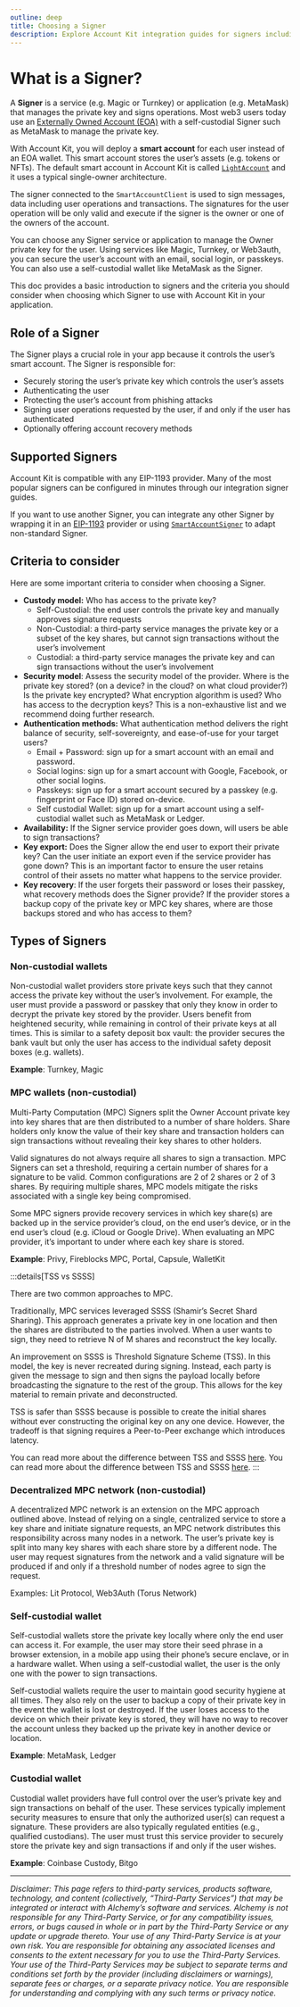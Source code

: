 ```yaml
---
outline: deep
title: Choosing a Signer
description: Explore Account Kit integration guides for signers including Magic.Link, Privy, Web3Auth, EOAs, and many more!
---
```


# What is a Signer?

A **Signer** is a service (e.g. Magic or Turnkey) or application (e.g. MetaMask) that manages the private key and signs operations. Most web3 users today use an [Externally Owned Account (EOA)](https://ethereum.org/en/developers/docs/accounts/#externally-owned-accounts-and-key-pairs) with a self-custodial Signer such as MetaMask to manage the private key.

With Account Kit, you will deploy a **smart account** for each user instead of an EOA wallet. This smart account stores the user’s assets (e.g. tokens or NFTs). The default smart account in Account Kit is called [`LightAccount`](/smart-accounts/light-account/) and it uses a typical single-owner architecture.

The signer connected to the `SmartAccountClient` is used to sign messages, data including user operations and transactions. The signatures for the user operation will be only valid and execute if the signer is the owner or one of the owners of the account.

You can choose any Signer service or application to manage the Owner private key for the user. Using services like Magic, Turnkey, or Web3auth, you can secure the user’s account with an email, social login, or passkeys. You can also use a self-custodial wallet like MetaMask as the Signer.

This doc provides a basic introduction to signers and the criteria you should consider when choosing which Signer to use with Account Kit in your application.

## Role of a Signer

The Signer plays a crucial role in your app because it controls the user’s smart account. The Signer is responsible for:

- Securely storing the user’s private key which controls the user’s assets
- Authenticating the user
- Protecting the user’s account from phishing attacks
- Signing user operations requested by the user, if and only if the user has authenticated
- Optionally offering account recovery methods

## Supported Signers

Account Kit is compatible with any EIP-1193 provider. Many of the most popular signers can be configured in minutes through our integration signer guides.

If you want to use another Signer, you can integrate any other Signer by wrapping it in an [EIP-1193](https://eips.ethereum.org/EIPS/eip-1193) provider or using [`SmartAccountSigner`](/signers/guides/custom-signer#implementing-smartaccountsigner) to adapt non-standard Signer.

## Criteria to consider

Here are some important criteria to consider when choosing a Signer.

- **Custody model:** Who has access to the private key?
  - Self-Custodial: the end user controls the private key and manually approves signature requests
  - Non-Custodial: a third-party service manages the private key or a subset of the key shares, but cannot sign transactions without the user’s involvement
  - Custodial: a third-party service manages the private key and can sign transactions without the user’s involvement
- **Security model**: Assess the security model of the provider. Where is the private key stored? (on a device? in the cloud? on what cloud provider?) Is the private key encrypted? What encryption algorithm is used? Who has access to the decryption keys? This is a non-exhaustive list and we recommend doing further research.
- **Authentication methods:** What authentication method delivers the right balance of security, self-sovereignty, and ease-of-use for your target users?
  - Email + Password: sign up for a smart account with an email and password.
  - Social logins: sign up for a smart account with Google, Facebook, or other social logins.
  - Passkeys: sign up for a smart account secured by a passkey (e.g. fingerprint or Face ID) stored on-device.
  - Self custodial Wallet: sign up for a smart account using a self-custodial wallet such as MetaMask or Ledger.
- **Availability:** If the Signer service provider goes down, will users be able to sign transactions?
- **Key export:** Does the Signer allow the end user to export their private key? Can the user initiate an export even if the service provider has gone down? This is an important factor to ensure the user retains control of their assets no matter what happens to the service provider.
- **Key recovery**: If the user forgets their password or loses their passkey, what recovery methods does the Signer provide? If the provider stores a backup copy of the private key or MPC key shares, where are those backups stored and who has access to them?

## Types of Signers

### Non-custodial wallets

Non-custodial wallet providers store private keys such that they cannot access the private key without the user’s involvement. For example, the user must provide a password or passkey that only they know in order to decrypt the private key stored by the provider. Users benefit from heightened security, while remaining in control of their private keys at all times. This is similar to a safety deposit box vault: the provider secures the bank vault but only the user has access to the individual safety deposit boxes (e.g. wallets).

**Example**: Turnkey, Magic

### MPC wallets (non-custodial)

Multi-Party Computation (MPC) Signers split the Owner Account private key into key shares that are then distributed to a number of share holders. Share holders only know the value of their key share and transaction holders can sign transactions without revealing their key shares to other holders.

Valid signatures do not always require all shares to sign a transaction. MPC Signers can set a threshold, requiring a certain number of shares for a signature to be valid. Common configurations are 2 of 2 shares or 2 of 3 shares. By requiring multiple shares, MPC models mitigate the risks associated with a single key being compromised.

Some MPC signers provide recovery services in which key share(s) are backed up in the service provider’s cloud, on the end user’s device, or in the end user’s cloud (e.g. iCloud or Google Drive). When evaluating an MPC provider, it’s important to under where each key share is stored.

**Example**: Privy, Fireblocks MPC, Portal, Capsule, WalletKit

:::details[TSS vs SSSS]

There are two common approaches to MPC.

Traditionally, MPC services leveraged SSSS (Shamir’s Secret Shard Sharing). This approach generates a private key in one location and then the shares are distributed to the parties involved. When a user wants to sign, they need to retrieve N of M shares and reconstruct the key locally.

An improvement on SSSS is Threshold Signature Scheme (TSS). In this model, the key is never recreated during signing. Instead, each party is given the message to sign and then signs the payload locally before broadcasting the signature to the rest of the group. This allows for the key material to remain private and deconstructed.

TSS is safer than SSSS because is possible to create the initial shares without ever constructing the original key on any one device. However, the tradeoff is that signing requires a Peer-to-Peer exchange which introduces latency.

You can read more about the difference between TSS and SSSS [here](https://www.dynamic.xyz/blog/the-evolution-of-multi-signature-and-multi-party-computation).
You can read more about the difference between TSS and SSSS [here](https://www.dynamic.xyz/blog/the-evolution-of-multi-signature-and-multi-party-computation).
:::

### Decentralized MPC network (non-custodial)

A decentralized MPC network is an extension on the MPC approach outlined above. Instead of relying on a single, centralized service to store a key share and initiate signature requests, an MPC network distributes this responsibility across many nodes in a network. The user’s private key is split into many key shares with each share store by a different node. The user may request signatures from the network and a valid signature will be produced if and only if a threshold number of nodes agree to sign the request.

Examples: Lit Protocol, Web3Auth (Torus Network)

### Self-custodial wallet

Self-custodial wallets store the private key locally where only the end user can access it. For example, the user may store their seed phrase in a browser extension, in a mobile app using their phone’s secure enclave, or in a hardware wallet. When using a self-custodial wallet, the user is the only one with the power to sign transactions.

Self-custodial wallets require the user to maintain good security hygiene at all times. They also rely on the user to backup a copy of their private key in the event the wallet is lost or destroyed. If the user loses access to the device on which their private key is stored, they will have no way to recover the account unless they backed up the private key in another device or location.

**Example**: MetaMask, Ledger

### Custodial wallet

Custodial wallet providers have full control over the user’s private key and sign transactions on behalf of the user. These services typically implement security measures to ensure that only the authorized user(s) can request a signature. These providers are also typically regulated entities (e.g., qualified custodians). The user must trust this service provider to securely store the private key and sign transactions if and only if the user wishes.

**Example**: Coinbase Custody, Bitgo

---

_Disclaimer: This page refers to third-party services, products software, technology, and content (collectively, “Third-Party Services”) that may be integrated or interact with Alchemy’s software and services. Alchemy is not responsible for any Third-Party Service, or for any compatibility issues, errors, or bugs caused in whole or in part by the Third-Party Service or any update or upgrade thereto. Your use of any Third-Party Service is at your own risk. You are responsible for obtaining any associated licenses and consents to the extent necessary for you to use the Third-Party Services. Your use of the Third-Party Services may be subject to separate terms and conditions set forth by the provider (including disclaimers or warnings), separate fees or charges, or a separate privacy notice. You are responsible for understanding and complying with any such terms or privacy notice._
